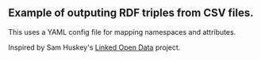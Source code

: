 ## Example of outputing RDF triples from CSV files.

This uses a YAML config file for mapping namespaces and attributes.

Inspired by Sam Huskey's [Linked Open Data](https://github.com/DigitalLatin/linked-open-data) project.
